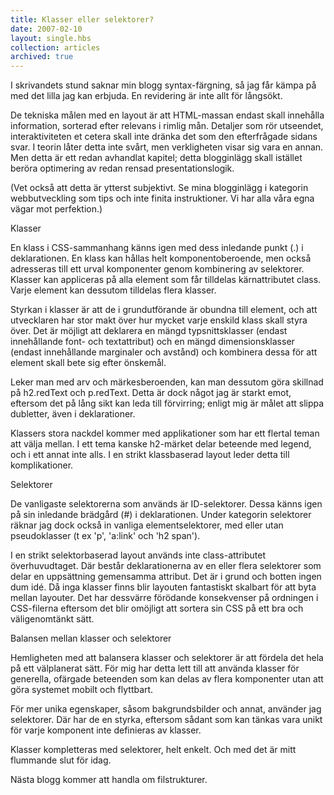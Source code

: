 ```yaml
---
title: Klasser eller selektorer?
date: 2007-02-10
layout: single.hbs
collection: articles
archived: true
---
```

I skrivandets stund saknar min blogg syntax-färgning, så jag får kämpa
på med det lilla jag kan erbjuda. En revidering är inte allt för
långsökt.

De tekniska målen med en layout är att HTML-massan endast skall
innehålla information, sorterad efter relevans i rimlig mån. Detaljer
som rör utseendet, interaktiviteten et cetera skall inte dränka det som
den efterfrågade sidans svar. I teorin låter detta inte svårt, men
verkligheten visar sig vara en annan. Men detta är ett redan avhandlat
kapitel; detta blogginlägg skall istället beröra optimering av redan
rensad presentationslogik.

(Vet också att detta är ytterst subjektivt. Se mina blogginlägg i
kategorin webbutveckling som tips och inte finita instruktioner. Vi har
alla våra egna vägar mot perfektion.)


 Klasser

En klass i CSS-sammanhang känns igen med dess inledande punkt (.) i
deklarationen. En klass kan hållas helt komponentoberoende, men också
adresseras till ett urval komponenter genom kombinering av selektorer.
Klasser kan appliceras på alla element som får tilldelas kärnattributet
class. Varje element kan dessutom tilldelas flera klasser.

Styrkan i klasser är att de i grundutförande är obundna till element,
och att utvecklaren har stor makt över hur mycket varje enskild klass
skall styra över. Det är möjligt att deklarera en mängd typsnittsklasser
(endast innehållande font- och textattribut) och en mängd
dimensionsklasser (endast innehållande marginaler och avstånd) och
kombinera dessa för att element skall bete sig efter önskemål.

Leker man med arv och märkesberoenden, kan man dessutom göra skillnad på
h2.redText och p.redText. Detta är dock något jag är starkt emot,
eftersom det på lång sikt kan leda till förvirring; enligt mig är målet
att slippa dubletter, även i deklarationer.

Klassers stora nackdel kommer med applikationer som har ett flertal
teman att välja mellan. I ett tema kanske h2-märket delar beteende med
legend, och i ett annat inte alls. I en strikt klassbaserad layout leder
detta till komplikationer.


 Selektorer

De vanligaste selektorerna som används är ID-selektorer. Dessa känns
igen på sin inledande brädgård (\#) i deklarationen. Under kategorin
selektorer räknar jag dock också in vanliga elementselektorer, med eller
utan pseudoklasser (t ex \'p\', \'a:link\' och \'h2 span\').

I en strikt selektorbaserad layout används inte class-attributet
överhuvudtaget. Där består deklarationerna av en eller flera selektorer
som delar en uppsättning gemensamma attribut. Det är i grund och botten
ingen dum idé. Då inga klasser finns blir layouten fantastiskt skalbart
för att byta mellan layouter. Det har dessvärre förödande konsekvenser
på ordningen i CSS-filerna eftersom det blir omöjligt att sortera sin
CSS på ett bra och väligenomtänkt sätt.


 Balansen mellan klasser och selektorer

Hemligheten med att balansera klasser och selektorer är att fördela det
hela på ett välplanerat sätt. För mig har detta lett till att använda
klasser för generella, ofärgade beteenden som kan delas av flera
komponenter utan att göra systemet mobilt och flyttbart.

För mer unika egenskaper, såsom bakgrundsbilder och annat, använder jag
selektorer. Där har de en styrka, eftersom sådant som kan tänkas vara
unikt för varje komponent inte definieras av klasser.

Klasser kompletteras med selektorer, helt enkelt. Och med det är mitt
flummande slut för idag.

Nästa blogg kommer att handla om filstrukturer.